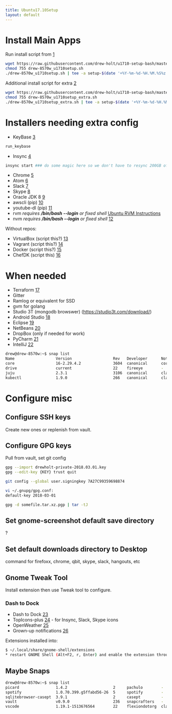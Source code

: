 ```yaml
---
title: Ubuntu17.10Setup
layout: default
---
```


Install Main Apps
=================

Run install script from
[1](https://github.com/drew-holt/u1710-setup-bash/blob/master/drew-8570w_u1710setup.sh)

``` bash
wget https://raw.githubusercontent.com/drew-holt/u1710-setup-bash/master/drew-8570w_u1710setup.sh
chmod 755 drew-8570w_u1710setup.sh
./drew-8570w_u1710setup.sh | tee -a setup-$(date '+%Y-%m-%d-%H.%M.%S%z').log
```

Additional install script for extra
[2](https://github.com/drew-holt/u1710-setup-bash/blob/master/drew-8570w_u1710setup_extra.sh)

``` bash
wget https://raw.githubusercontent.com/drew-holt/u1710-setup-bash/master/drew-8570w_u1710setup_extra.sh
chmod 755 drew-8570w_u1710setup_extra.sh
./drew-8570w_u1710setup_extra.sh | tee -a setup-$(date '+%Y-%m-%d-%H.%M.%S%z').log
```

Installers needing extra config
===============================

-   KeyBase [3](https://keybase.io)

``` bash
run_keybase
```

-   Insync [4](https://www.insynchq.com/downloads)

``` bash
insync start ### do some magic here so we don't have to resync 200GB of google drive
```

-   Chrome [5](https://www.google.com/chrome/)
-   Atom [6](https://atom.io/)
-   Slack [7](https://slack.com/downloads/linux)
-   Skype [8](https://www.skype.com/en/get-skype/skype-for-linux/)
-   Oracle JDK 8
    [9](https://www.digitalocean.com/community/tutorials/how-to-install-java-with-apt-get-on-ubuntu-16-04)
-   awscli (pip) [10](https://aws.amazon.com/cli/)
-   youtube-dl (pip) [11](https://rg3.github.io/youtube-dl/)
-   rvm *requires **/bin/bash --login** or fixed shell* [Ubuntu RVM
    Instructions](https://github.com/rvm/ubuntu_rvm)
-   nvm *requires **/bin/bash --login** or fixed shell*
    [12](https://github.com/creationix/nvm)

Without repos:

-   VirtualBox (script this?) [13](https://www.virtualbox.org/)
-   Vagrant (script this?) [14](https://www.vagrantup.com/)
-   Docker (script this?)
    [15](https://docs.docker.com/install/linux/docker-ce/ubuntu/#upgrade-docker-ce)
-   ChefDK (script this) [16](https://downloads.chef.io/chefdk)

When needed
===========

-   Terraform [17](https://www.terraform.io/)
-   Gitter
-   Ramlog or equivalent for SSD
-   gvm for golang
-   Studio 3T (mongodb browswer) (https://studio3t.com/download/)
-   Android Studio [18](https://developer.android.com/studio/index.html)
-   Eclipse [19](https://www.eclipse.org/)
-   NetBeans [20](https://netbeans.org/downloads/)
-   DropBox (only if needed for work)
-   PyCharm
    [21](https://www.jetbrains.com/pycharm/download/#section=linux)
-   IntelliJ [22](https://www.jetbrains.com/idea/download/)

``` bash
drew@drew-8570w:~$ snap list
Name                  Version                  Rev   Developer      Notes
core                  16-2.29.4.2              3604  canonical      core
drive                 current                  22    fireeye        -
juju                  2.3.1                    3106  canonical      classic
kubectl               1.9.0                    266   canonical      classic
```

Configure misc
==============

Configure SSH keys
------------------

Create new ones or replenish from vault.

Configure GPG keys
------------------

Pull from vault, set git config

``` bash
gpg --import drewholt-private-2018.03.01.key
gpg --edit-key {KEY} trust quit

git config --global user.signingkey 7A27C99359698874

vi ~/.gnupg/gpg.conf:
default-key 2018-03-01

gpg -d somefile.tar.xz.pgp | tar -tJ
```

Set gnome-screenshot default save directory
-------------------------------------------

?

Set default downloads directory to Desktop
------------------------------------------

command for firefoxx, chrome, qbit, skype, slack, hangouts, etc

Gnome Tweak Tool
----------------

Install extension then use Tweak tool to configure.

### Dash to Dock

-   Dash to Dock
    [23](https://extensions.gnome.org/extension/307/dash-to-dock/)
-   TopIcons-plus
    [24](https://extensions.gnome.org/extension/1031/topicons/) - for
    Insync, Slack, Skype icons
-   OpenWeather
    [25](https://extensions.gnome.org/extension/750/openweather/)
-   Grown-up notifications
    [26](https://extensions.gnome.org/extension/1335/grown-up-notifications/)

Extensions installed into:

``` bash
$ ~/.local/share/gnome-shell/extensions
* restart GNOME Shell (Alt+F2, r, Enter) and enable the extension through gnome-tweak-tool.
```

Maybe Snaps
-----------

``` bash
drew@drew-8570w:~$ snap list
picard                1.4.2                    2     pachulo        -
spotify               1.0.70.399.g5ffabd56-26  5     spotify        -
sqlitebrowser-casept  3.9.1                    2     casept         -
vault                 v0.9.0                   236   snapcrafters   -
vscode                1.19.1-1513676564        22    flexiondotorg  classic
```
